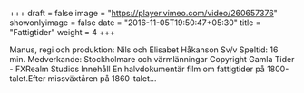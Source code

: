 +++
draft = false
image = "https://player.vimeo.com/video/260657376"
showonlyimage = false
date = "2016-11-05T19:50:47+05:30"
title = "Fattigtider"
weight = 4
+++
Manus, regi och produktion: Nils och Elisabet Håkanson Sv/v Speltid: 16 min. Medverkande: Stockholmare och värmlänningar Copyright Gamla Tider - FXRealm Studios Innehåll En halvdokumentär film om fattigtider på 1800-talet.Efter missväxtåren på 1860-talet…
<!--more-->
